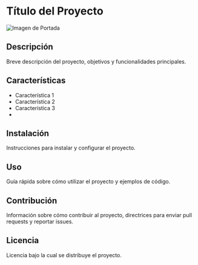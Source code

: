 # Título del Proyecto

![Imagen de Portada](url_de_la_imagen)

## Descripción

Breve descripción del proyecto, objetivos y funcionalidades principales.

## Características

- Característica 1
- Característica 2
- Característica 3
- 
## Instalación

Instrucciones para instalar y configurar el proyecto.

## Uso

Guía rápida sobre cómo utilizar el proyecto y ejemplos de código.

## Contribución

Información sobre cómo contribuir al proyecto, directrices para enviar pull requests y reportar issues.

## Licencia

Licencia bajo la cual se distribuye el proyecto.

